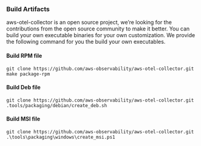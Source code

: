 ### Build Artifacts

aws-otel-collector is an open source project, we’re looking for the contributions from the open source community to make it better. You can build your own executable binaries for your own customization. We provide the following command for you the build your own executables.

#### Build RPM file
```
git clone https://github.com/aws-observability/aws-otel-collector.git  
make package-rpm
```

#### Build Deb file
```
git clone https://github.com/aws-observability/aws-otel-collector.git  
.tools/packaging/debian/create_deb.sh
```

#### Build MSI file
```
git clone https://github.com/aws-observability/aws-otel-collector.git  
.\tools\packaging\windows\create_msi.ps1 
```

